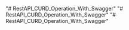 "# RestAPI_CURD_Operation_With_Swagger" 
"# RestAPI_CURD_Operation_With_Swagger" 
"# RestAPI_CURD_Operation_With_Swagger" 
